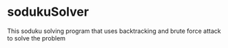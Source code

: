 sodukuSolver
============

This soduku solving program that uses backtracking and brute force attack to solve the problem 
